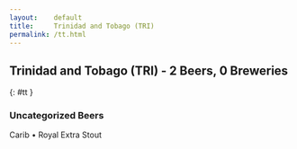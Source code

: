 ```yaml
---
layout:    default
title:     Trinidad and Tobago (TRI)
permalink: /tt.html
---
```


## Trinidad and Tobago (TRI) - 2 Beers, 0 Breweries
{: #tt }




### Uncategorized Beers

Carib   • Royal Extra Stout  



 
